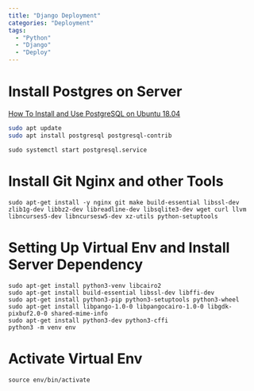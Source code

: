 ```yaml
---
title: "Django Deployment"
categories: "Deployment"
tags:
  - "Python"
  - "Django"
  - "Deploy"
---
```



# Install Postgres on Server

[How To Install and Use PostgreSQL on Ubuntu 18.04](https://www.digitalocean.com/community/tutorials/how-to-install-and-use-postgresql-on-ubuntu-18-04)
```bash
sudo apt update
sudo apt install postgresql postgresql-contrib
```

```console
sudo systemctl start postgresql.service
```

# Install Git Nginx and other Tools
```console
sudo apt-get install -y nginx git make build-essential libssl-dev zlib1g-dev libbz2-dev libreadline-dev libsqlite3-dev wget curl llvm libncurses5-dev libncursesw5-dev xz-utils python-setuptools         
```
# Setting Up Virtual Env and Install Server Dependency
```console
sudo apt-get install python3-venv libcairo2
sudo apt-get install build-essential libssl-dev libffi-dev
sudo apt-get install python3-pip python3-setuptools python3-wheel
sudo apt-get install libpango-1.0-0 libpangocairo-1.0-0 libgdk-pixbuf2.0-0 shared-mime-info
sudo apt-get install python3-dev python3-cffi
python3 -m venv env
```

# Activate Virtual Env
```console
source env/bin/activate
```
